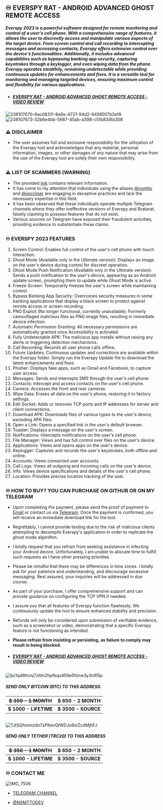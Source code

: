 ## ♾️ EVERSPY RAT - ANDROID ADVANCED GHOST REMOTE ACCESS

##### Everspy 2023 is a powerful software designed for remote monitoring and control of a user's cell phone. With a comprehensive range of features, it allows the user to discreetly access and manipulate various aspects of the target device. From screen control and call recording to intercepting messages and accessing contacts, Everspy offers extensive control over the device's functionalities. Additionally, it includes advanced capabilities such as bypassing banking app security, capturing keystrokes through a keylogger, and even wiping data from the phone. Everspy operates stealthily, remaining undetectable while providing continuous updates for enhancements and fixes. It is a versatile tool for monitoring and managing targeted devices, ensuring maximum control and flexibility for various applications.



- ##### [EVERSPY RAT - ANDROID ADVANCED GHOST REMOTE ACCESS - VIDEO REVIEW](https://t.me/everspyoriginal/228) 
![238107670-9ac08311-8e6e-4721-94d2-9458507b3ef8](https://github.com/nsmttodev/Everspy-Rat/assets/124161128/e9ead06e-dd40-438a-94da-dfec7d5fc422)
![238107673-32b6e4bb-5667-45ab-a398-c51b834fa308](https://github.com/nsmttodev/Everspy-Rat/assets/124161128/3f19c0d3-0f7d-4445-a681-419e03bc7334)




### ⚠ DISCLAIMER

  

- The user assumes full and exclusive responsibility for the utilization of the Everspy tool and acknowledges that any material, personal information, images, or other damages of any nature that may arise from the use of the Everspy tool are solely their own responsibility.

##

##

### ⚠ LIST OF SCAMMERS (WARNING)

- The provided [link](https://pastebin.com/raw/d9xTMUDR) contains relevant information.
- It has come to my attention that individuals using the aliases [@nsmtto](https://t.me/nsmtto) and [@nocrimer](https://t.me/nocrimer) are engaging in deceptive practices and lack the necessary expertise in this field.
- It has been observed that these individuals operate multiple Telegram channels where they offer ineffective versions of Everspy and Bratarat, falsely claiming to possess features that do not exist.
- Various sources on Telegram have exposed their fraudulent activities, providing evidence to substantiate these claims.


##

##
  

### ♾️ EVERSPY 2023 FEATURES

1. Screen Control: Enables full control of the user's cell phone with touch interaction.
2. Ghost Mode (Available only in the Ultimate version): Displays an image on the user's device during control for discreet operation.
3. Ghost Mode Push Notification (Available only in the Ultimate version): Sends a push notification to the user's device, appearing as an Android update screen, prompting them to update while Ghost Mode is active.
4. Freeze Screen: Temporarily freezes the user's screen while maintaining control.
5. Bypass Banking App Security: Overcomes security measures in some banking applications that display a black screen to protect against remote access or screen recording.
6. PNG Exploit (No longer functional, currently unavailable): Formerly camouflaged malicious files as PNG image files, resulting in immediate device infection.
7. Automatic Permission Granting: All necessary permissions are automatically granted once Accessibility is activated.
8. Fully Undetectable APK: The malicious app installs without raising any alerts or triggering detection mechanisms.
9. Call Recording: Records all user phone calls offline.
10. Future Updates: Continuous updates and corrections are available within the Everspy folder. Simply run the Everspy Update file to download the latest enhancements and fixes.
11. Phisher: Displays fake apps, such as Gmail and Facebook, to capture user access.
12. Messages: Sends and intercepts SMS through the user's cell phone.
13. Contacts: Intercept and access contacts on the user's cell phone.
14. Camera: Accesses the front and rear cameras.
15. Wipe Data: Erases all data on the user's phone, restoring it to factory settings.
16. Edit Socket: Adds or removes TCP ports and IP addresses for server and client connections.
17. Download APK: Downloads files of various types to the user's device, excluding APK files.
18. Open a Link: Opens a specified link in the user's default browser.
19. Toaster: Displays a message on the user's screen.
20. Notifications: Intercepts notifications on the user's cell phone.
21. File Manager: Views and has full control over files on the user's device.
22. Applications: Views and opens apps on the user's device.
23. Keylogger: Captures and records the user's keystrokes, both offline and online.
24. Accounts: Views connected user accounts.
25. Call Logs: Views all outgoing and incoming calls on the user's device.
26. Info: Views device specifications and details of the user's cell phone.
27. Location: Provides precise location tracking of the user.

##

##


### ♾️ HOW TO BUY? YOU CAN PURCHASE ON GITHUB OR ON MY TELEGRAM

  

- Upon completing the payment, please send the proof of payment to [Email](mailto:nsmttodev@proton.me) or contact us via [Telegram](https://t.me/nsmttodev). Once the payment is confirmed, you will receive an immediate download link for the tool.

- Regrettably, I cannot provide testing due to the risk of malicious clients attempting to decompile Everspy's application in order to replicate the ghost mode algorithm.

- I kindly request that you refrain from seeking assistance in infecting your Android device. Unfortunately, I am unable to allocate time to fulfill such requests as I have other pressing priorities.

- Please be mindful that there may be differences in time zones. I kindly ask for your patience and understanding, and discourage excessive messaging. Rest assured, your inquiries will be addressed in due course.

- As part of your purchase, I offer comprehensive support and can provide guidance on configuring the TCP VPN if needed.

- I assure you that all features of Everspy function flawlessly. We continuously update the tool to ensure enhanced stability and precision.

- Refunds will only be considered upon submission of verifiable evidence, such as a screenshot or video, demonstrating that a specific Everspy feature is not functioning as intended.

- **Please refrain from insisting or persisting, as failure to comply may result in being blocked.**

- ##### [EVERSPY RAT - ANDROID ADVANCED GHOST REMOTE ACCESS - VIDEO REVIEW](https://t.me/everspyoriginal/228) 

  

##

##

##



![bc1qd8ttvnj7zlttn2hpfkqx459e5fshw3y3nlfl5p](https://github.com/nsmttodev/everspy/assets/124161128/ccbe4dba-4e45-4ad3-8352-9fc2a3804c91)
##### SEND ONLY BITCOIN (BTC) TO THIS ADDRESS.

|**~~$ 350 - 1 MONTH~~**  |**$ 650 - 2 MONTH**|
|--|--|
|**$ 1000 - LIFETIME**|**$ 3500 - SOURCE**|

##

##





![TJtSQhmmzdn7zPKevQtWDJo9ziZcdMjhFJ](https://github.com/nsmttodev/everspy/assets/124161128/679c304a-5984-4bec-b2f4-f1acd086ca06)
##### SEND ONLY TETHER (TRC20) TO THIS ADDRESS

|**~~$ 350 - 1 MONTH~~**  |**$ 650 - 2 MONTH**|
|--|--|
|**$ 1000 - LIFETIME**|**$ 3500 - SOURCE**|** 



### ♾️ CONTACT ME

  
![IMG_7506](https://github.com/nsmttodev/everspy/assets/124161128/22d05af5-d52c-4e8f-93f1-1e4ca721769c)

  

- [TELEGRAM CHANNEL](https://t.me/everspyoriginal)

  

  

- [@NSMTTODEV](https://t.me/nsmttodev)
